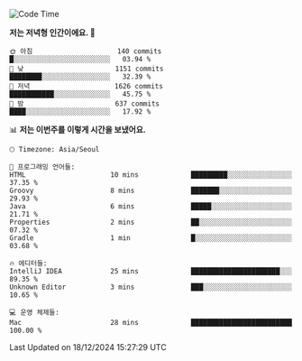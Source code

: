   <!--START_SECTION:waka-->
![Code Time](http://img.shields.io/badge/Code%20Time-443%20hrs%2044%20mins-blue)

**저는 저녁형 인간이에요. 🦉** 

```text
🌞 아침                     140 commits         █░░░░░░░░░░░░░░░░░░░░░░░░   03.94 % 
🌆 낮　                     1151 commits        ████████░░░░░░░░░░░░░░░░░   32.39 % 
🌃 저녁                     1626 commits        ███████████░░░░░░░░░░░░░░   45.75 % 
🌙 밤　                     637 commits         ████░░░░░░░░░░░░░░░░░░░░░   17.92 % 
```


📊 **저는 이번주를 이렇게 시간을 보냈어요.** 

```text
🕑︎ Timezone: Asia/Seoul

💬 프로그래밍 언어들: 
HTML                     10 mins             █████████░░░░░░░░░░░░░░░░   37.35 % 
Groovy                   8 mins              ███████░░░░░░░░░░░░░░░░░░   29.93 % 
Java                     6 mins              █████░░░░░░░░░░░░░░░░░░░░   21.71 % 
Properties               2 mins              ██░░░░░░░░░░░░░░░░░░░░░░░   07.32 % 
Gradle                   1 min               █░░░░░░░░░░░░░░░░░░░░░░░░   03.68 % 

🔥 에디터들: 
IntelliJ IDEA            25 mins             ██████████████████████░░░   89.35 % 
Unknown Editor           3 mins              ███░░░░░░░░░░░░░░░░░░░░░░   10.65 % 

💻 운영 체제들: 
Mac                      28 mins             █████████████████████████   100.00 % 
```


 Last Updated on 18/12/2024 15:27:29 UTC
<!--END_SECTION:waka-->
